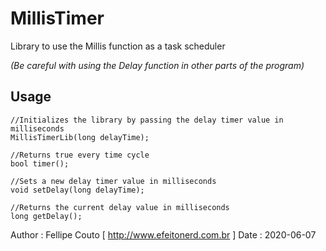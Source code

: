 # MillisTimer
Library to use the Millis function as a task scheduler

*(Be careful with using the Delay function in other parts of the program)*

## Usage

```Arduino
//Initializes the library by passing the delay timer value in milliseconds
MillisTimerLib(long delayTime);

//Returns true every time cycle
bool timer();

//Sets a new delay timer value in milliseconds
void setDelay(long delayTime);

//Returns the current delay value in milliseconds
long getDelay();
```

Author : Fellipe Couto [ http://www.efeitonerd.com.br ]
Date : 2020-06-07
